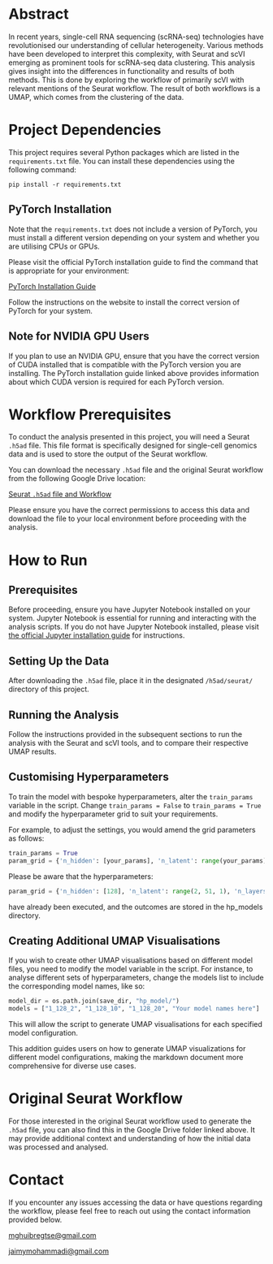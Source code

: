 # Abstract

In recent years, single-cell RNA sequencing (scRNA-seq) technologies have revolutionised our understanding of cellular heterogeneity. Various methods have been developed to interpret this complexity, with Seurat and scVI emerging as prominent tools for scRNA-seq data clustering. This analysis gives insight into the differences in functionality and results of both methods. This is done by exploring the workflow of primarily scVI with relevant mentions of the Seurat workflow. The result of both workflows is a UMAP, which comes from the clustering of the data. 

# Project Dependencies

This project requires several Python packages which are listed in the `requirements.txt` file. 
You can install these dependencies using the following command:

```
pip install -r requirements.txt
```

## PyTorch Installation

Note that the `requirements.txt` does not include a version of PyTorch, you must install a different version depending on your system and whether you are utilising CPUs or GPUs.

Please visit the official PyTorch installation guide to find the command that is appropriate for your environment:

[PyTorch Installation Guide](https://pytorch.org/get-started/locally/)

Follow the instructions on the website to install the correct version of PyTorch for your system.

## Note for NVIDIA GPU Users

If you plan to use an NVIDIA GPU, ensure that you have the correct version of CUDA installed that is compatible with the PyTorch version you are installing. The PyTorch installation guide linked above provides information about which CUDA version is required for each PyTorch version.


# Workflow Prerequisites

To conduct the analysis presented in this project, you will need a Seurat `.h5ad` file. This file format is specifically designed for single-cell genomics data and is used to store the output of the Seurat workflow.

You can download the necessary `.h5ad` file and the original Seurat workflow from the following Google Drive location:

[Seurat `.h5ad` file and Workflow](https://drive.google.com/drive/folders/1_qHpi0s9k8x54v2LVw6mtNl2ylpWUx2j?usp=sharing)

Please ensure you have the correct permissions to access this data and download the file to your local environment before proceeding with the analysis.

# How to Run

## Prerequisites

Before proceeding, ensure you have Jupyter Notebook installed on your system. Jupyter Notebook is essential for running and interacting with the analysis scripts. If you do not have Jupyter Notebook installed, please visit [the official Jupyter installation guide](https://jupyter.org/install) for instructions.

## Setting Up the Data

After downloading the `.h5ad` file, place it in the designated `/h5ad/seurat/` directory of this project.

## Running the Analysis

Follow the instructions provided in the subsequent sections to run the analysis with the Seurat and scVI tools, and to compare their respective UMAP results.

## Customising Hyperparameters

To train the model with bespoke hyperparameters, alter the `train_params` variable in the script. Change `train_params = False` to `train_params = True` and modify the hyperparameter grid to suit your requirements.

For example, to adjust the settings, you would amend the grid parameters as follows:

```python
train_params = True
param_grid = {'n_hidden': [your_params], 'n_latent': range(your_params), 'n_layers': range(your_params)}
```
Please be aware that the hyperparameters: 
```python
param_grid = {'n_hidden': [128], 'n_latent': range(2, 51, 1), 'n_layers': range(1, 6, 1)}
```
have already been executed, and the outcomes are stored in the hp_models directory.

## Creating Additional UMAP Visualisations

If you wish to create other UMAP visualisations based on different model files, you need to modify the model variable in the script. For instance, to analyse different sets of hyperparameters, change the models list to include the corresponding model names, like so:
```python
model_dir = os.path.join(save_dir, "hp_model/")
models = ["1_128_2", "1_128_10", "1_128_20", "Your model names here"]
```
This will allow the script to generate UMAP visualisations for each specified model configuration.

This addition guides users on how to generate UMAP visualizations for different model configurations, making the markdown document more comprehensive for diverse use cases.


# Original Seurat Workflow

For those interested in the original Seurat workflow used to generate the `.h5ad` file, you can also find this in the Google Drive folder linked above. It may provide additional context and understanding of how the initial data was processed and analysed.

# Contact

If you encounter any issues accessing the data or have questions regarding the workflow, please feel free to reach out using the contact information provided below.

mghuibregtse@gmail.com

jaimymohammadi@gmail.com

